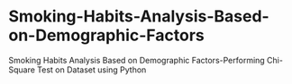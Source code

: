 # Smoking-Habits-Analysis-Based-on-Demographic-Factors
Smoking Habits Analysis Based on Demographic  Factors-Performing Chi-Square Test on Dataset using Python
